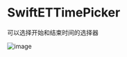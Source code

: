 # SwiftETTimePicker

可以选择开始和结束时间的选择器

![image](https://upload-images.jianshu.io/upload_images/23400597-5e54a99a84cf9c94.png?imageMogr2/auto-orient/strip%7CimageView2/2/w/1240)

